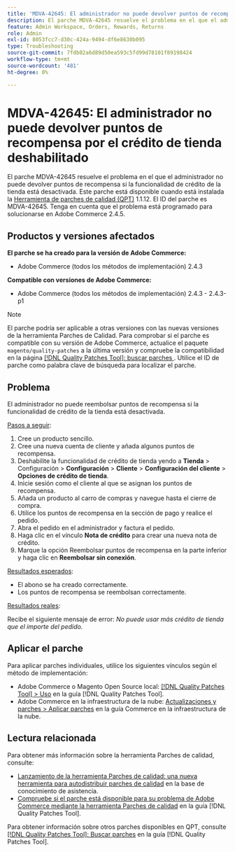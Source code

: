 ```yaml
---
title: 'MDVA-42645: El administrador no puede devolver puntos de recompensa por el crédito de tienda deshabilitado'
description: El parche MDVA-42645 resuelve el problema en el que el administrador no puede devolver puntos de recompensa si la funcionalidad de crédito de la tienda está desactivada. Este parche está disponible cuando está instalada la [Quality Patches Tool (QPT)](https://experienceleague.adobe.com/en/docs/commerce-operations/tools/quality-patches-tool/quality-patches-tool-to-self-serve-quality-patches) 1.1.12. El ID del parche es MDVA-42645. Tenga en cuenta que el problema está programado para solucionarse en Adobe Commerce 2.4.5.
feature: Admin Workspace, Orders, Rewards, Returns
role: Admin
exl-id: 8053fcc7-d30c-424a-9494-df6e8630b095
type: Troubleshooting
source-git-commit: 7fdb02a6d89d50ea593c5fd99d78101f89198424
workflow-type: tm+mt
source-wordcount: '481'
ht-degree: 0%

---
```


# MDVA-42645: El administrador no puede devolver puntos de recompensa por el crédito de tienda deshabilitado

El parche MDVA-42645 resuelve el problema en el que el administrador no puede devolver puntos de recompensa si la funcionalidad de crédito de la tienda está desactivada. Este parche está disponible cuando está instalada la [Herramienta de parches de calidad (QPT)](https://experienceleague.adobe.com/en/docs/commerce-operations/tools/quality-patches-tool/quality-patches-tool-to-self-serve-quality-patches) 1.1.12. El ID del parche es MDVA-42645. Tenga en cuenta que el problema está programado para solucionarse en Adobe Commerce 2.4.5.

## Productos y versiones afectados

**El parche se ha creado para la versión de Adobe Commerce:**

* Adobe Commerce (todos los métodos de implementación) 2.4.3

**Compatible con versiones de Adobe Commerce:**

* Adobe Commerce (todos los métodos de implementación) 2.4.3 - 2.4.3-p1

>[!NOTE]
>
>El parche podría ser aplicable a otras versiones con las nuevas versiones de la herramienta Parches de Calidad. Para comprobar si el parche es compatible con su versión de Adobe Commerce, actualice el paquete `magento/quality-patches` a la última versión y compruebe la compatibilidad en la página [[!DNL Quality Patches Tool]: buscar parches ](https://experienceleague.adobe.com/en/docs/commerce-operations/tools/quality-patches-tool/quality-patches-tool-to-self-serve-quality-patches). Utilice el ID de parche como palabra clave de búsqueda para localizar el parche.

## Problema

El administrador no puede reembolsar puntos de recompensa si la funcionalidad de crédito de la tienda está desactivada.

<u>Pasos a seguir</u>:

1. Cree un producto sencillo.
1. Cree una nueva cuenta de cliente y añada algunos puntos de recompensa.
1. Deshabilite la funcionalidad de crédito de tienda yendo a **Tienda** > Configuración > **Configuración** > **Cliente** > **Configuración del cliente** > **Opciones de crédito de tienda**.
1. Inicie sesión como el cliente al que se asignan los puntos de recompensa.
1. Añada un producto al carro de compras y navegue hasta el cierre de compra.
1. Utilice los puntos de recompensa en la sección de pago y realice el pedido.
1. Abra el pedido en el administrador y factura el pedido.
1. Haga clic en el vínculo **Nota de crédito** para crear una nueva nota de crédito.
1. Marque la opción Reembolsar puntos de recompensa en la parte inferior y haga clic en **Reembolsar sin conexión**.

<u>Resultados esperados</u>:

* El abono se ha creado correctamente.
* Los puntos de recompensa se reembolsan correctamente.

<u>Resultados reales</u>:

Recibe el siguiente mensaje de error: *No puede usar más crédito de tienda que el importe del pedido.*

## Aplicar el parche

Para aplicar parches individuales, utilice los siguientes vínculos según el método de implementación:

* Adobe Commerce o Magento Open Source local: [[!DNL Quality Patches Tool] > Uso](/help/tools/quality-patches-tool/usage.md) en la guía [!DNL Quality Patches Tool].
* Adobe Commerce en la infraestructura de la nube: [Actualizaciones y parches > Aplicar parches](https://experienceleague.adobe.com/docs/commerce-cloud-service/user-guide/develop/upgrade/apply-patches.html) en la guía Commerce en la infraestructura de la nube.

## Lectura relacionada

Para obtener más información sobre la herramienta Parches de calidad, consulte:

* [Lanzamiento de la herramienta Parches de calidad: una nueva herramienta para autodistribuir parches de calidad](https://experienceleague.adobe.com/en/docs/commerce-operations/tools/quality-patches-tool/quality-patches-tool-to-self-serve-quality-patches) en la base de conocimiento de asistencia.
* [Compruebe si el parche está disponible para su problema de Adobe Commerce mediante la herramienta Parches de calidad](/help/tools/quality-patches-tool/patches-available-in-qpt/check-patch-for-magento-issue-with-magento-quality-patches.md) en la guía [!DNL Quality Patches Tool].

Para obtener información sobre otros parches disponibles en QPT, consulte [[!DNL Quality Patches Tool]: Buscar parches](https://experienceleague.adobe.com/tools/commerce-quality-patches/index.html) en la guía [!DNL Quality Patches Tool].
